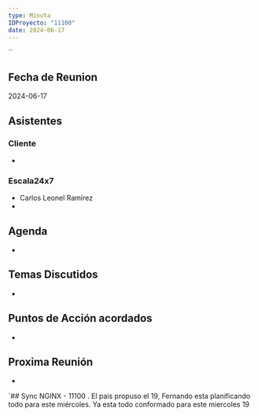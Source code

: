 ```yaml
---
type: Minuta
IDProyecto: "11100"
date: 2024-06-17
---
```

``

## Fecha de Reunion
2024-06-17

## Asistentes

### Cliente
* 
### Escala24x7
- Carlos Leonel Ramírez
-  

## Agenda
* 
## Temas Discutidos
*  

## Puntos de Acción acordados
*  

## Proxima Reunión
*   

`## Sync NGINX - 11100
. El pais propuso el 19, Fernando esta planificando todo para este miércoles.
Ya esta todo conformado para este miercoles 19


